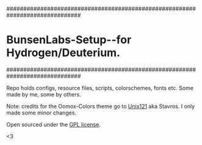 ##############################################################################
# BunsenLabs-Setup--for Hydrogen/Deuterium.
##############################################################################

Repo holds configs, resource files, scripts, colorschemes, fonts etc. Some made by me, some by others.

Note: credits for the Oomox-Colors theme go to [Unix121](https://github.com/unix121) aka Stavros. I only made some minor changes.

Open sourced under the [GPL license](LICENSE).

<3
